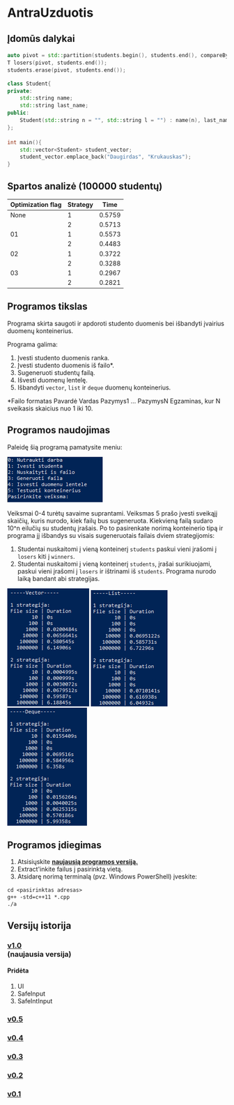 # AntraUzduotis

## Įdomūs dalykai

```cpp
auto pivot = std::partition(students.begin(), students.end(), compareByAverage);
T losers(pivot, students.end());
students.erase(pivot, students.end());
```

```cpp
class Student{
private:
	std::string name;
	std::string last_name;
public:
	Student(std::string n = "", std::string l = "") : name(n), last_name(l) {};
};

int main(){
	std::vector<Student> student_vector;
	student_vector.emplace_back("Daugirdas", "Krukauskas");
}
```

## Spartos analizė (100000 studentų)

| Optimization flag |  Strategy | Time |
|-------------------|-----------|------|
|None |  1 | 0.5759|
| | 2 | 0.5713|
| 01 | 1 | 0.5573 |
| | 2 | 0.4483 |
| 02 | 1 | 0.3722 |
| | 2 | 0.3288 |
| 03 | 1 | 0.2967 |
| | 2 | 0.2821 |

## Programos tikslas
Programa skirta saugoti ir apdoroti studento duomenis bei išbandyti įvairius duomenų konteinerius.

Programa galima:
  1. Įvesti studento duomenis ranka.
  2. Įvesti studento duomenis iš failo*.
  3. Sugeneruoti studentų failą.
  4. Išvesti duomenų lentelę.
  5. Išbandyti `vector`, `list` ir `deque` duomenų konteinerius.

*Failo formatas Pavardė Vardas Pazymys1 ... PazymysN Egzaminas, kur N sveikasis skaicius nuo 1 iki 10.

## Programos naudojimas

Paleidę šią programą pamatysite meniu:

![alt text](https://github.com/BlackDude22/AntraUzduotis/blob/master/images/menu.png "Meniu")

Veiksmai 0-4 turėtų savaime suprantami. Veiksmas 5 prašo įvesti sveikąjį skaičių, kuris nurodo, kiek failų bus sugeneruota. Kiekvieną failą sudaro 10^n eilučių su studentų įrašais. Po to pasirenkate norimą konteinerio tipą ir programa jį išbandys su visais sugeneruotais failais dviem strategijomis:
  1. Studentai nuskaitomi į vieną konteinerį `students` paskui vieni įrašomi į `losers` kiti į `winners`.
  2. Studentai nuskaitomi į vieną konteinerį `students`, įrašai surikiuojami, paskui vieni įrašomi į `losers` ir ištrinami iš `students`.
Programa nurodo laiką bandant abi strategijas.

![alt text](https://github.com/BlackDude22/AntraUzduotis/blob/master/images/vector.png "Vector")
![alt text](https://github.com/BlackDude22/AntraUzduotis/blob/master/images/list.png "List")
![alt text](https://github.com/BlackDude22/AntraUzduotis/blob/master/images/deque.png "Deque")

## Programos įdiegimas

  1. Atsisiųskite [**naujausią programos versiją.**](https://github.com/BlackDude22/AntraUzduotis/releases)<br>
  2. Extract'inkite failus į pasirinktą vietą.
  3. Atsidarę norimą terminalą (pvz. Windows PowerShell) įveskite:
  
    cd <pasirinktas adresas>
    g++ -std=c++11 *.cpp  
    ./a
    
## Versijų istorija

### [**v1.0**](https://github.com/BlackDude22/AntraUzduotis/releases/tag/v1.0)<br>(naujausia versija)

#### Pridėta
  1. UI
  2. SafeInput
  3. SafeIntInput
  
### [**v0.5**](https://github.com/BlackDude22/AntraUzduotis/releases/tag/v0.5)<br>

### [**v0.4**](https://github.com/BlackDude22/AntraUzduotis/releases/tag/v0.4)<br>

### [**v0.3**](https://github.com/BlackDude22/AntraUzduotis/releases/tag/v0.3)<br>

### [**v0.2**](https://github.com/BlackDude22/AntraUzduotis/releases/tag/v0.2)<br>

### [**v0.1**](https://github.com/BlackDude22/AntraUzduotis/releases/tag/v0.1)<br>
